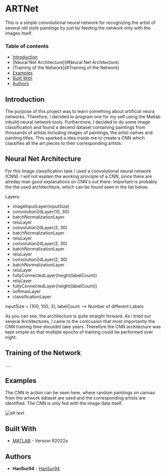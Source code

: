 # ARTNet
This is a simple convolutional neural network for recognizing the artist of several old style paintings by just by feeding the network only with the images itself.

### Table of contents
* [Introduction](#Introduction)
* [Neural Net Architecture](#Neural Net Architecture)
* [Training of the Network](#Training of the Network)
* [Examples](#Examples)
* [Built With](#built-with)
* [Authors](#authors)

## Introduction

The purpose of this project was to learn something about artificial neura networks. Therefore, I decided to program one for my self using the Matlab inbuild neural network tools. Furthermore, I decided to do some image classification and found a decend dataset containing paintings from thousands of artists including images of paintings, the artist names and painting titles. This sparked a idea inside me to create a CNN which classifies all the art pieces to their corresponding artists.

## Neural Net Architecture

For this Image classification task I used a convolutional neural network (CNN). I will not explain the working principle of a CNN, since there are alreday man good explanations on CNN's out there. Important is probably the the used architechture, which can be found seen in the list below.


Layers:

  * imageInputLayer(inputSize)
  * convolution2dLayer(10, 30)
  * batchNormalizationLayer
  * reluLayer
  * convolution2dLayer(3, 30)
  * batchNormalizationLayer
  * reluLayer
  * convolution2dLayer(3, 30)
  * batchNormalizationLayer
  * reluLayer
  * convolution2dLayer(2, 30)
  * batchNormalizationLayer
  * reluLayer
  * fullyConnectedLayer(height(labelCount))
  * reluLayer
  * fullyConnectedLayer(height(labelCount))
  * softmaxLayer
  * classificationLayer

inputSize = [100, 100, 3];
labelCount --> Number of different Labels

As you can see, the architecture is quite straight forward. As i tried out several Architectures, I came to the conlcusion that most importantly the CNN training time shouldnt take years. Therefore the CNN architecture was kept simple so that multiple epochs of training could be performed over night.
    
    
## Training of the Network

.....

## Examples

The CNN in action can be seen here, where random paintings on canvas from the artwork dataset are used and the corresponding artists are identified. The CNN is only fed with the image data itself.

![alt text](https://github.com/HanSur94/ARTNet/blob/main/gif_1.gif)

## Built With

* [MATLAB](https://www.mathworks.com/products/matlab.html) - Version R2022a

## Authors

* **HanSur94** - [HanSur94](https://github.com/HanSur94)

